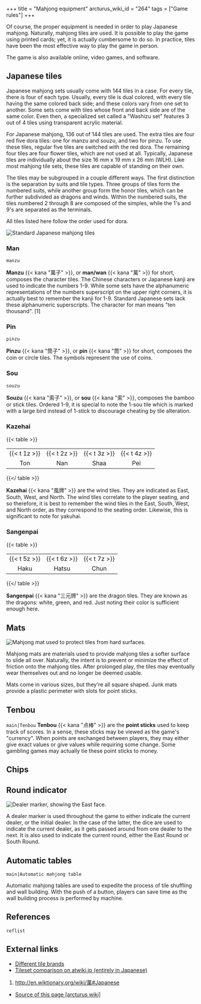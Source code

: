 +++
title = "Mahjong equipment"
arcturus_wiki_id = "264"
tags = ["Game rules"]
+++

Of course, the proper equipment is needed in order to play Japanese mahjong. Naturally, mahjong
tiles are used. It is possible to play the game using printed cards; yet, it is actually cumbersome
to do so. In practice, tiles have been the most effective way to play the game in person.

The game is also available online, video games, and software.

## Japanese tiles

Japanese mahjong sets usually come with 144 tiles in a case. For every tile, there is four of each
type. Usually, every tile is dual colored, with every tile having the same colored back side; and
these colors vary from one set to another. Some sets come with tiles whose front and back side are
of the same color. Even then, a specialized set called a "Washizu set" features 3 out of 4 tiles
using transparent acrylic material.

For Japanese mahjong, 136 out of 144 tiles are used. The extra tiles are four red five dora tiles:
one for manzu and souzu, and two for pinzu. To use these tiles, regular five tiles are switched with
the red dora. The remaining four tiles are four flower tiles, which are not used at all. Typically,
Japanese tiles are individually about the size 16 mm x 19 mm x 26 mm (WLH). Like most mahjong tile
sets, these tiles are capable of standing on their own.

The tiles may be subgrouped in a couple different ways. The first distinction is the separation by
suits and tile types. Three groups of tiles form the numbered suits, while another group form the
honor tiles, which can be further subdivided as dragons and winds. Within the numbered suits, the
tiles numbered 2 through 8 are composed of the simples, while the 1's and 9's are separated as the
terminals.

All tiles listed here follow the order used for dora.

![Standard Japanese mahjong tiles](Mahjong_Tiles.jpg "Standard Japanese mahjong tiles")

### Man

`manzu`

**Manzu** {{< kana "萬子" >}}, or **man/wan** {{< kana "萬" >}} for short, composes the character
tiles. The Chinese characters or Japanese kanji are used to indicate the numbers 1-9. While some
sets have the alphanumeric representations of the numbers superscript on the upper right corners, it
is actually best to remember the kanji for 1-9. Standard Japanese sets lack these alphanumeric
superscripts. The character for man means "ten thousand". \[1\]

### Pin

`pinzu`

**Pinzu** {{< kana "筒子" >}}, or **pin** {{< kana "筒" >}} for short, composes the coin or circle
tiles. The symbols represent the use of coins.

### Sou

`souzu`

**Souzu** {{< kana "索子" >}}, or **sou** {{< kana "索" >}}, composes the bamboo or stick tiles.
Ordered 1-9, it is special to note the 1-sou tile which is marked with a large bird instead of
1-stick to discourage cheating by tile alteration.

### Kazehai

{{< table >}}

|              |              |              |              |
| :----------: | :----------: | :----------: | :----------: |
| {{< t 1z >}} | {{< t 2z >}} | {{< t 3z >}} | {{< t 4z >}} |
|     Ton      |     Nan      |     Shaa     |     Pei      |

{{</ table >}}

**Kazehai** {{< kana "風牌" >}} are the wind tiles. They are indicated as East, South, West, and
North. The wind tiles correlate to the player seating, and so therefore, it is best to remember the
wind tiles in the East, South, West, and North order, as they correspond to the seating order.
Likewise, this is significant to note for yakuhai.

### Sangenpai

{{< table >}}

|              |              |              |
| :----------: | :----------: | :----------: |
| {{< t 5z >}} | {{< t 6z >}} | {{< t 7z >}} |
|     Haku     |    Hatsu     |     Chun     |

{{</ table >}}

**Sangenpai** {{< kana "三元牌" >}} are the dragon tiles. They are known as the dragons: white,
green, and red. Just noting their color is sufficient enough here.

## Mats

![Mahjong mat used to protect tiles from hard surfaces.](Junk_Mat.jpg "Mahjong mat used to protect tiles from hard surfaces.")

Mahjong mats are materials used to provide mahjong tiles a softer surface to slide all over.
Naturally, the intent is to prevent or minimize the effect of friction onto the mahjong tiles. After
prolonged play, the tiles may eventually wear themselves out and no longer be deemed usable.

Mats come in various sizes, but they're all square shaped. Junk mats provide a plastic perimeter
with slots for point sticks.

## Tenbou

`main|Tenbou` **Tenbou** {{< kana "点棒" >}} are the **point sticks** used to keep track of scores.
In a sense, these sticks may be viewed as the game's "currency". When points are exchanged between
players, they may either give exact values or give values while requiring some change. Some gambling
games may actually tie these point sticks to money.

## Chips

## Round indicator

![Dealer marker, showing the East face.](Dealer_marker.jpg "Dealer marker, showing the East face.")

A dealer marker is used throughout the game to either indicate the current dealer, or the initial
dealer. In the case of the latter, the dice are used to indicate the current dealer, as it gets
passed around from one dealer to the next. It is also used to indicate the current round, either the
East Round or South Round.

## Automatic tables

`main|Automatic mahjong table`

Automatic mahjong tables are used to expedite the process of tile shuffling and wall building. With
the push of a button, players can save time as the wall building process is performed by machine.

## References

`reflist`

## External links

- [Different tile brands](<http://mahjong.wikia.com/wiki/Mahjong_Tiles_List_(Complete_Listing)>)
- [Tileset comparison on atwiki.jp (entirely in Japanese)](http://www28.atwiki.jp/mjpai/)

<!-- end list -->

1.  <http://en.wiktionary.org/wiki/萬#Japanese>

- [Source of this page [arcturus wiki]](http://arcturus.su/wiki/Mahjong_equipment)
